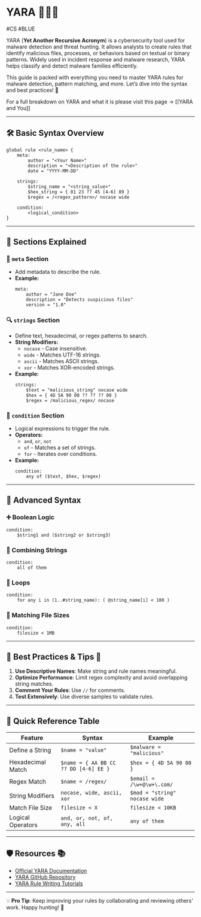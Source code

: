 # YARA 🕵️‍♂️✨
#CS #BLUE 

YARA (**Yet Another Recursive Acronym**) is a cybersecurity tool used for malware detection and threat hunting. It allows analysts to create rules that identify malicious files, processes, or behaviors based on textual or binary patterns. Widely used in incident response and malware research, YARA helps classify and detect malware families efficiently.

This guide is packed with everything you need to master YARA rules for malware detection, pattern matching, and more. Let’s dive into the syntax and best practices! 🚀

For a full breakdown on YARA and what it is please visit this page -> [[YARA and You]]

---

## 🛠️ Basic Syntax Overview

```yara
global rule <rule_name> {
    meta:
        author = "<Your Name>"
        description = "<Description of the rule>"
        date = "YYYY-MM-DD"

    strings:
        $string_name = "<string_value>"
        $hex_string = { 01 23 ?? 45 [4-6] 89 }
        $regex = /<regex_pattern>/ nocase wide

    condition:
        <logical_condition>
}
```

---

## 🎯 **Sections Explained**

### 📜 `meta` Section
- Add metadata to describe the rule.
- **Example:**
    ```yara
    meta:
        author = "Jane Doe"
        description = "Detects suspicious files"
        version = "1.0"
    ```

### 🔍 `strings` Section
- Define text, hexadecimal, or regex patterns to search.
- **String Modifiers:**
  - `nocase` - Case insensitive.
  - `wide` - Matches UTF-16 strings.
  - `ascii` - Matches ASCII strings.
  - `xor` - Matches XOR-encoded strings.
- **Example:**
    ```yara
    strings:
        $text = "malicious_string" nocase wide
        $hex = { 4D 5A 90 00 ?? ?? ?? 00 }
        $regex = /malicious_regex/ nocase
    ```

### 🧮 `condition` Section
- Logical expressions to trigger the rule.
- **Operators:**
  - `and`, `or`, `not`
  - `of` - Matches a set of strings.
  - `for` - Iterates over conditions.
- **Example:**
    ```yara
    condition:
        any of ($text, $hex, $regex)
    ```

---

## 🧩 **Advanced Syntax**

### ➕ Boolean Logic
```yara
condition:
    $string1 and ($string2 or $string3)
```

### 🔗 Combining Strings
```yara
condition:
    all of them
```

### 🔁 Loops
```yara
condition:
    for any i in (1..#string_name): ( @string_name[i] < 100 )
```

### 🎯 Matching File Sizes
```yara
condition:
    filesize < 1MB
```

---

## 📌 Best Practices & Tips 🧠

1. **Use Descriptive Names**: Make string and rule names meaningful.
2. **Optimize Performance**: Limit regex complexity and avoid overlapping string matches.
3. **Comment Your Rules**: Use `//` for comments.
4. **Test Extensively**: Use diverse samples to validate rules.

---

## 🚀 Quick Reference Table

| Feature            | Syntax                                   | Example                          |
|--------------------|------------------------------------------|----------------------------------|
| Define a String    | `$name = "value"`                       | `$malware = "malicious"`        |
| Hexadecimal Match  | `$name = { AA BB CC ?? DD [4-6] EE }`   | `$hex = { 4D 5A 90 00 }`        |
| Regex Match        | `$name = /regex/`                       | `$email = /\w+@\w+\.com/`      |
| String Modifiers   | `nocase, wide, ascii, xor`              | `$mod = "string" nocase wide`   |
| Match File Size    | `filesize < X`                          | `filesize < 10KB`               |
| Logical Operators  | `and, or, not, of, any, all`            | `any of them`                   |

---

## 🛡️ Resources 📚

- [Official YARA Documentation](https://virustotal.github.io/yara/)
- [YARA GitHub Repository](https://github.com/VirusTotal/yara)
- [YARA Rule Writing Tutorials](https://yara.readthedocs.io/)

---

💡 **Pro Tip**: Keep improving your rules by collaborating and reviewing others' work. Happy hunting! 🐾
